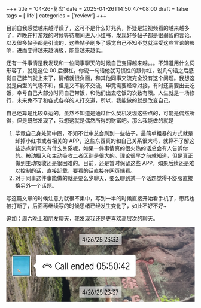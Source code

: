 +++
title = '04-26-复盘'
date = 2025-04-26T14:50:47+08:00
draft = false
tags = ['life']
categories = ['review']
+++

目前自我感觉越来越浮躁了，这可不是什么好兆头，怀疑是短视频看的越来越多了，昨晚在打游戏的时候等待期间进入小红书，发现好多帖子都是很弱智的言论，以及很多帖子都是引流的，这些帖子刷多了感觉自己不知不觉就深受这些言论的影响，进而变得越来越消极，能量越来越低。

还有一件事情是我发现和一位同事聊天的时候自己变得越来越。。。不知道用什么词形容了，就是这位 00 后很杠，你说一句话他就习惯性的跟你杠，说几句话之后感觉自己脾气就上来了，情绪就很负面，和其他同事交流完全没有这个问题。我想这就是典型的气场不和，但是又不能不交流，毕竟需要经常对接，有时还需要出去吃饭，幸亏自己大部分时间自己带饭，和他们出去吃饭的次数有限。人生就是一场修行，未来免不了和各式各样的人打交道，所以，我能做的就是改变自己。

自己还算是比较幸运的，虽然不知道是通过什么契机发现这些点的，可能是偶然所得，但是既然发现了，我想这就是偶然所得的财富吧。那么我能做的就是

1. 毕竟自己身处简中圈，不知不觉中总会刷到一些帖子，最简单粗暴的方式就是卸掉小红书或者相关的 APP，这些东西真的和自己关系很大吗，就算不了解这些热点新闻又有什么关系呢，如果一件事情真的很火热的话总会有人告诉你的。被动摄入和主动吸收二者区别是很大的。理论很早之前就知道，但是真正做到主动吸收还是很困难的。目前，还是暂时保留这些 APP，如果后续还是难以控制的话，直接卸载，要看的话直接在网页端看。
2. 对于同事这件事能做的就是要么少聊天，要么聊到某一个话题觉得不舒服直接换另外一个话题。

写这篇文章的时候注意力就很不集中，写到一半的时候直接开始看手机了，思路也被打断了，后面再继续写的时候思绪已经发生变化了，如此不好不好~

追加：周六晚上和朋友聊天，我发现我还是更喜欢高层次的聊天。
<div style="text-align: center;">
  <img src="chat.jpg" alt="通话时长" title="通话时长" width="600" height="200" />
</div>